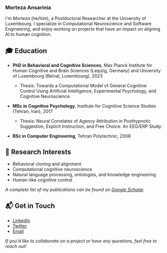 ### Morteza Ansarinia

<!--
**morteza/morteza** is a ✨ _special_ ✨ repository because its `README.md` (this file) appears on your GitHub profile.

Here are some ideas to get you started:

- 🔭 I’m currently working on ...
- 🌱 I’m currently learning ...
- 👯 I’m looking to collaborate on ...
- 🤔 I’m looking for help with ...
- 💬 Ask me about ...
- 📫 How to reach me: ...
- 😄 Pronouns: ...
- ⚡ Fun fact: ...

-->


I'm *Morteza* (he/him), a Postdoctoral Researcher at the University of Luxembourg. I specialize in Computational Neuroscience and Software Engineering, and enjoy working on projects that have an impact on aligning AI to human cognition.

## 🎓 Education

- **PhD in Behavioral and Cognitive Sciences**, Max Planck Institute for Human Cognitive and Brain Sciences (Leipzig, Germany) and University of Luxembourg (Belval, Luxembourg), 2023
  - Thesis: Towards a Computational Model of General Cognitive Control Using Artificial Intelligence, Experimental Psychology, and Cognitive Neuroscience.

- **MSc in Cognitive Psychology**, Institute for Cognitive Science Studies (Tehran, Iran), 2017
  - Thesis: Neural Correlates of Agency Attribution in Posthypnotic Suggestion, Explicit Instruction, and Free Choice: An EEG/ERP Study.

- **BSc in Computer Engineering**, Tehran Polytechnic, 2008

## 🔬 Research Interests

- Behavioral cloning and alignment
- Computational cognitive neuroscience
- Natural language processing, ontologies, and knowledge engineering
- Human-like cognitive control

_A complete list of my publications can be found on [Google Scholar](https://scholar.google.com/citations?user=GVsyMf8AAAAJ&hl=en)._

## 📬 Get in Touch

- [LinkedIn](https://www.linkedin.com/in/morteza-ansarinia/)
- [Twitter](https://twitter.com/mortynia)
- [Email](mailto:my_last_name@me.com)

_If you'd like to collaborate on a project or have any questions, feel free to reach out!_


<!--

## 💼 Projects

### [Project Name](Project Link)
- [Short Description of the Project]
- [Technologies/Methods Used]

### [Project Name](Project Link)
- [Short Description of the Project]
- [Technologies/Methods Used]

_You can find more of my projects in my GitHub repositories._

## 📚 Publications

1. [Full Citation for Publication 1](Publication Link)
2. [Full Citation for Publication 2](Publication Link)
3. [Full Citation for Publication 3](Publication Link)

## 💻 Skills

- **Programming Languages:** [Languages, e.g., Python, R, C++]
- **Tools and Libraries:** [Tools, e.g., TensorFlow, PyTorch, Scikit-learn]
- **Data Analysis & Visualization:** [Tools, e.g., Pandas, NumPy, Matplotlib, Seaborn]
- **Version Control:** Git, GitHub
- **Other Skills:** [Any other relevant skills, e.g., machine learning, statistical analysis, experimental design]


-->
